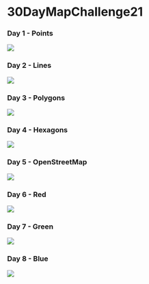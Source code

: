 # 30DayMapChallenge21

### Day 1 - Points

![](day01_points/plot.png)

### Day 2 - Lines

![](day02_lines/plot.png)

### Day 3 - Polygons

![](day03_polygons/plot.png)

### Day 4 - Hexagons

![](day04_hexagons/plot.png)

### Day 5 - OpenStreetMap

![](day05_osm/plot.png)

### Day 6 - Red

![](day06_red/plot.png)

### Day 7 - Green

![](day07_green/plot.png)

### Day 8 - Blue

![](day08_blue/plot30.png)
